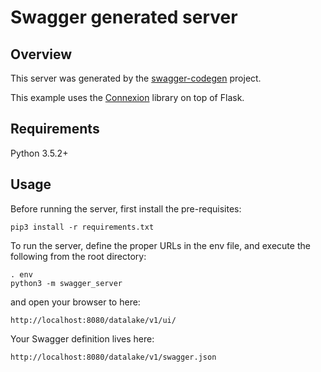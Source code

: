 # Swagger generated server

## Overview
This server was generated by the [swagger-codegen](https://github.com/swagger-api/swagger-codegen) project.

This example uses the [Connexion](https://github.com/zalando/connexion) library on top of Flask.

## Requirements
Python 3.5.2+

## Usage
Before running the server, first install the pre-requisites:

```
pip3 install -r requirements.txt
```

To run the server, define the proper URLs in the env file, and execute the following from the root directory:

```
. env
python3 -m swagger_server
```

and open your browser to here:

```
http://localhost:8080/datalake/v1/ui/
```

Your Swagger definition lives here:

```
http://localhost:8080/datalake/v1/swagger.json
```

